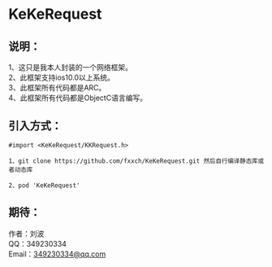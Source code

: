 # KeKeRequest

## 说明：
1、这只是我本人封装的一个网络框架。<br>
2、此框架支持ios10.0以上系统。<br>
3、此框架所有代码都是ARC。<br>
4、此框架所有代码都是ObjectC语言编写。<br>
<!-- 5、此框架里面已经引入了AFNetworking开源框架的源代码，所以在使用此框架的时候请不要再引入AFNetworking。<br> -->

<!--
## 鸣谢：
1、此框架里面引入了AFNetworking开源框架的源代码，所以在此感谢这两个框架的原著作者的贡献。 
-->

## 引入方式：
```
#import <KeKeRequest/KKRequest.h>
```

```
1、git clone https://github.com/fxxch/KeKeRequest.git 然后自行编译静态库或者动态库
```

```
2、pod 'KeKeRequest'
```


## 期待：
作者：刘波<br>
QQ：349230334<br>
Email：349230334@qq.com<br>

